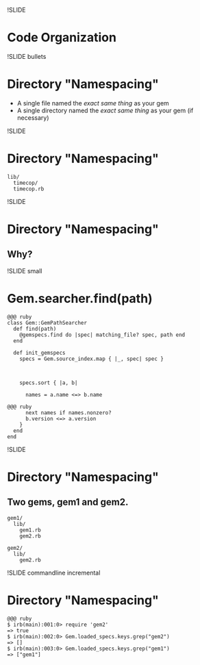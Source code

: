 !SLIDE
# Code Organization #

!SLIDE bullets
# Directory "Namespacing"
* A single file named the *exact same thing* as your gem
* A single directory named the *exact same thing* as your gem (if necessary)

!SLIDE
# Directory "Namespacing"

    lib/
      timecop/
      timecop.rb
      
!SLIDE
# Directory "Namespacing"
## Why?

!SLIDE small
# Gem.searcher.find(path) #

    @@@ ruby
    class Gem::GemPathSearcher
      def find(path)
        @gemspecs.find do |spec| matching_file? spec, path end
      end
 
      def init_gemspecs
        specs = Gem.source_index.map { |_, spec| spec }

<pre><code> </code></pre>
<div class="highlight"><pre><code>    specs.sort { |a, b|</code></pre></div>
<div class="highlight"><pre><code>      names = a.name &lt;=> b.name</code></pre></div>

    @@@ ruby
          next names if names.nonzero?
          b.version <=> a.version
        }
      end
    end

!SLIDE
# Directory "Namespacing"
## Two gems, gem1 and gem2.

    gem1/
      lib/
        gem1.rb
        gem2.rb
        
    gem2/
      lib/
        gem2.rb

!SLIDE commandline incremental
# Directory "Namespacing"

    @@@ ruby
    $ irb(main):001:0> require 'gem2'
    => true
    $ irb(main):002:0> Gem.loaded_specs.keys.grep("gem2")
    => []
    $ irb(main):003:0> Gem.loaded_specs.keys.grep("gem1")
    => ["gem1"]
    